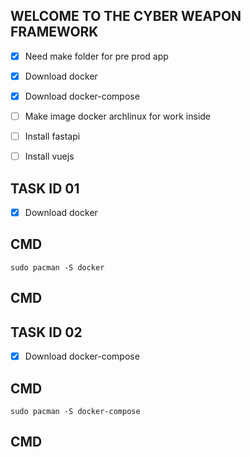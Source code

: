 ## WELCOME TO THE CYBER WEAPON FRAMEWORK


  - [X] Need make folder for pre prod app 
  - [X] Download docker 
  - [X] Download docker-compose
  - [ ] Make image docker archlinux for work inside
  - [ ] Install fastapi
  - [ ] Install vuejs


## TASK ID 01

  - [X] Download docker 
  
## CMD

    sudo pacman -S docker

## CMD

## TASK ID 02

  - [X] Download docker-compose
  
## CMD

    sudo pacman -S docker-compose

## CMD